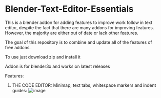 # Blender-Text-Editor-Essentials
This is a blender addon for adding features to improve work follow in text editor, despite the fact that there are many addons for improving features. However, the majority are either out of date or lack other features.

The goal of this repository is to combine and update all of the features of free addons.

To use just download zip and install it 

Addon is for blender3x and works on latest releases

Features:

1. THE CODE EDITOR: 
Minimap, text tabs, whitespace markers and indent guides:
![image](https://github.com/Hasib345/Blender-Text-Editor-Essentials/assets/110894104/a3f336e5-10c2-4214-a79b-759ef01af08c)
